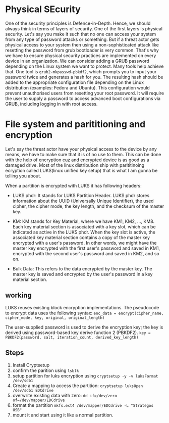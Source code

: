# Physical SEcurity

One of the security principles is Defence-in-Depth. Hence, we should always think in terms of layers of security. One of the first layers is physical security.
Let's say you make it such that no one can access your system from any type of password attacks or something. But if a threat actor gets physical access to your system then using a non-sophisticated attack like resetting the password from grub bootloader is very common.
That's why we have to ensure physical security practices are implemented on every device in an organization.
We can consider adding a GRUB password depending on the Linux system we want to protect. Many tools help achieve that. One tool is ```grub2-mkpasswd-pbkdf2```, which prompts you to input your password twice and generates a hash for you. The resulting hash should be added to the appropriate configuration file depending on the Linux distribution (examples: Fedora and Ubuntu). This configuration would prevent unauthorised users from resetting your root password. It will require the user to supply a password to access advanced boot configurations via GRUB, including logging in with root access.


# File system and parititioning and encryption

Let's say the threat actor have your physical access to the device by any means, we have to make sure that it is of no use to them. This can be done with the help of encryption cuz and encrypted device is as good as a damaged drive.
Most of the linux distribution ship with parititinoing ecryption called LUKS(linux unified key setup) that is what I am gonna be telling you about.


When a partition is encrypted with LUKS it has following headers:
- LUKS phdr: It stands for LUKS Partition Header. LUKS phdr stores information about the UUID (Universally Unique Identifier), the used cipher, the cipher mode, the key length, and the checksum of the master key.

- KM: KM stands for Key Material, where we have KM1, KM2, …, KM8. Each key material section is associated with a key slot, which can be indicated as active in the LUKS phdr. When the key slot is active, the associated key material section contains a copy of the master key encrypted with a user's password. In other words, we might have the master key encrypted with the first user's password and saved in KM1, encrypted with the second user's password and saved in KM2, and so on.

- Bulk Data: This refers to the data encrypted by the master key. The master key is saved and encrypted by the user's password in a key material section.


## working

LUKS reuses existing block encryption implementations. The pseudocode to encrypt data uses the following syntax:
```enc_data = encrypt(cipher_name, cipher_mode, key, original, original_length)```

The user-supplied password is used to derive the encryption key; the key is derived using password-based key derive function 2 (PBKDF2).
```key = PBKDF2(password, salt, iteration_count, derived_key_length)```


## Steps
1) Install Cryptsetup
2) confirm the parition using ```lsblk```
3) setup partition for luks encryption using ```cryptsetup -y -v luksFormat /dev/sdb1```
4) Create a mapping to access the partition: ```cryptsetup luksOpen /dev/sdb1 EDCdrive```
5) overwrite existing data with zero: ```dd if=/dev/zero of=/dev/mapper/EDCdrive```
6) format the partition ```mkfs.ext4 /dev/mapper/EDCdrive -L "Strategos USB"``` 
7) mount it and start using it like a normal partition.







